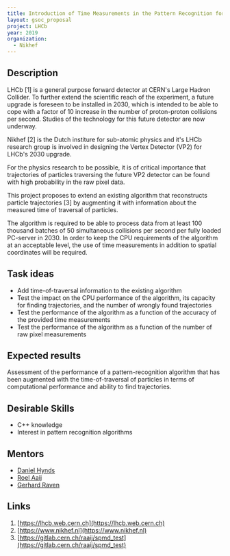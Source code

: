 ```yaml
---
title: Introduction of Time Measurements in the Pattern Recognition for LHCb's Future Vertex Detector
layout: gsoc_proposal
project: LHCb
year: 2019
organization:
  - Nikhef
---
```


## Description

LHCb [1] is a general purpose forward detector at CERN's Large Hadron
Collider. To further extend the scientific reach of the experiment, a
future upgrade is foreseen to be installed in 2030, which is intended
to be able to cope with a factor of 10 increase in the number of
proton-proton collisions per second. Studies of the technology for
this future detector are now underway.

Nikhef [2] is the Dutch institure for sub-atomic physics and it's LHCb
research group is involved in designing the Vertex Detector (VP2) for
LHCb's 2030 upgrade.

For the physics research to be possible, it is of critical importance
that trajectories of particles traversing the future VP2 detector can
be found with high probability in the raw pixel data.

This project proposes to extend an existing algorithm that
reconstructs particle trajectories [3] by augmenting it with
information about the measured time of traversal of particles.

The algorithm is required to be able to process data from at least 100
thousand batches of 50 simultaneous collisions per second per fully
loaded PC-server in 2030. In order to keep the CPU requirements of the
algorithm at an acceptable level, the use of time measurements in
addition to spatial coordinates will be required.

## Task ideas
  * Add time-of-traversal information to the existing algorithm
  * Test the impact on the CPU performance of the algorithm, its
    capacity for finding trajectories, and the number of wrongly found
    trajectories
  * Test the performance of the algorithm as a function of the
    accuracy of the provided time measurements
  * Test the performance of the algorithm as a function of the
    number of raw pixel measurements

## Expected results
Assessment of the performance of a pattern-recognition algorithm that
has been augmented with the time-of-traversal of particles in terms of
computational performance and ability to find trajectories.

## Desirable Skills
  * C++ knowledge
  * Interest in pattern recognition algorithms

## Mentors
  * [Daniel Hynds](mailto:d.hynds@nikhef.nl)
  * [Roel Aaij](mailto:roelaaij@nikhef.nl)
  * [Gerhard Raven](mailto:g.raven@nikhef.nl)

## Links
   1. [https://lhcb.web.cern.ch](https://lhcb.web.cern.ch)
   2. [https://www.nikhef.nl](https://www.nikhef.nl)
   3. [https://gitlab.cern.ch/raaij/spmd_test](https://gitlab.cern.ch/raaij/spmd_test)
